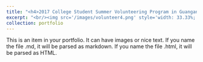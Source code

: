 ```yaml
---
title: "<h4>2017 College Student Summer Volunteering Program in Guangan</h4>"
excerpt: "<br/><img src='/images/volunteer4.png' style='width: 33.33%; height: 50px;'> <img src='/images/volunteer5.png' style='width: 33.33%; height: 50px;'> <img src='/images/volunteer6.png' style='width: 33.33%; height: 50px;'>"
collection: portfolio
---
```


This is an item in your portfolio. It can have images or nice text. If you name the file .md, it will be parsed as markdown. If you name the file .html, it will be parsed as HTML.

